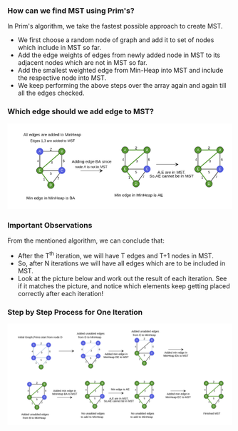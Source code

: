 ### How can we find MST using Prim's?
In Prim's algorithm, we take the fastest possible approach to create MST.

   - We first choose a random node of graph and add it to set of nodes which include in MST so far.
   - Add the edge weights of edges from newly added node in MST to its adjacent nodes which are not in MST so far.
   - Add the smallest weighted edge from Min-Heap into MST and include the respective node into MST.
   - We keep performing the above steps over the array again and again till all the edges checked.

### Which edge should we add edge to MST?
<img src="images/primwhen.png"/>

### Important Observations

From the mentioned algorithm, we can conclude that:

  -  After the T<sup>th</sup> iteration, we will have T edges and T+1 nodes in MST.
  -  So, after N iterations we will have all edges which are to be included in MST.
  - Look at the picture below and work out the result of each iteration. See if it matches the picture, and notice which elements keep getting placed correctly after each iteration!

### Step by Step Process for One Iteration
<img src="images/primfinal.png"/>
